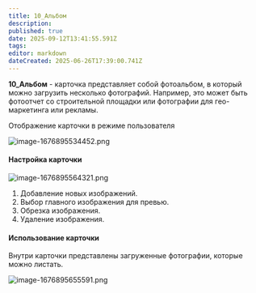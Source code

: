 ```yaml
---
title: 10_Альбом
description: 
published: true
date: 2025-09-12T13:41:55.591Z
tags: 
editor: markdown
dateCreated: 2025-06-26T17:39:00.741Z
---
```


**10\_Альбом** - карточка представляет собой фотоальбом, в который можно загрузить несколько фотографий. Например, это может быть фотоотчет со строительной площадки или фотографии для гео-маркетинга или рекламы.

Отображение карточки в режиме пользователя

![image-1676895534452.png](https://lh7-rt.googleusercontent.com/docsz/AD_4nXc8S3cjLhFx_ppEY6-KyVObW5V8FFlZ4Ys8pYJYuYOtFy2nJVO4pIWK2HwCbJfddBD4TSsCXJfxedUKA5d_LG2eJXIghsOnRliBmXixRHPpTDZ63b1Gk_sVAaPaLdgUCXc3Y1CUWHk1W2FGb4x0kQ?key=pbozojj_UeH4ZM-gQ0LuQA)

#### Настройка карточки

![image-1676895564321.png](https://lh7-rt.googleusercontent.com/docsz/AD_4nXcHh5hLUaTRRactrMTjBrlHmps9NjWw_BVBQ_gAhULeDfxZXlxao2QtxgwX_ajyvGjS2zOqrP2wCkqY37-jmKL9d31j9OJ95eZFJNJBYPCoEd_0BQfbY_LtNCoJYun9B42pOCyvbSzje8QPh8ga?key=pbozojj_UeH4ZM-gQ0LuQA)

1.  Добавление новых изображений.
2.  Выбор главного изображения для превью.
3.  Обрезка изображения.
4.  Удаление изображения.

#### Использование карточки

Внутри карточки представлены загруженные фотографии, которые можно листать.

![image-1676895655591.png](https://lh7-rt.googleusercontent.com/docsz/AD_4nXdnj4zCNei4QrhXWp2eTWBJ9utQRvB9HogI1WsnXX0A7b-OavTy2KBMiXX6KqSPdCy7t6a9WRNTCkvKYUxqmIcgknmrbfuwMmd3U_Yt-2VrRNqRbSGya7f8phwdOSJkSVkmNr-pdB9zhqqoCD5o?key=pbozojj_UeH4ZM-gQ0LuQA)